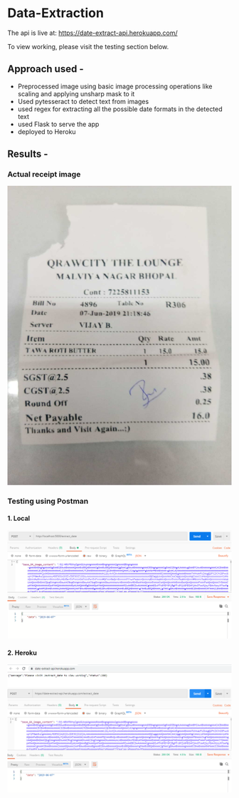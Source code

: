 # Data-Extraction

The api is live at: https://date-extract-api.herokuapp.com/

To view working, please visit the testing section below.

## Approach used -
  - Preprocessed image using basic image processing operations like scaling and applying unsharp mask to it
  - Used pytesseract to detect text from images
  - used regex for extracting all the possible date formats in the detected text
  - used Flask to serve the app
  - deployed to Heroku

## Results -

### Actual receipt image
![](actual-receipt.jpeg)

### Testing using Postman

#### 1. Local
![](results/results-local.png)

#### 2. Heroku
![](results/results-heroku-1.png)
![](results/results-heroku-2.png)

